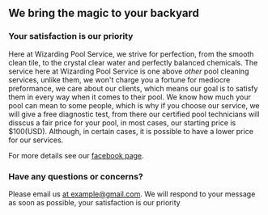 ## We bring the magic to your backyard

### Your satisfaction is our priority 


Here at Wizarding Pool Service, we strive for perfection, from the smooth clean tile, to the crystal clear water and perfectly balanced chemicals. The service here at Wizarding Pool Service is one above _other_ pool cleaning services, unlike them, we won't charge you a fortune for mediocre preformance, we care about our clients, which means our goal is to satisfy them in every way when it comes to their pool. We know how much your pool can mean to some people, which is why if you choose our service, we will give a free diagnostic test, from there our certified pool technicians will disscus a fair price for your pool, in most cases, our starting price is $100(USD). Although, in certain cases, it is possible to have a lower price for our services.

For more details see our [facebook page](https://guides.github.com/features/mastering-markdown/).

### Have any questions or concerns?

Please email us [at example@gmail.com](https://github.com/xsychotic239/WizardingPoolService/settings/pages). We will respond to your message as soon as possible, your satisfaction is our priority
